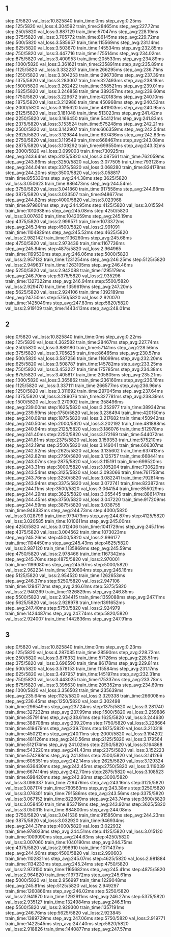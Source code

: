 ## 1

step:0/5820 val_loss:10.825840 train_time:0ms step_avg:0.25ms
step:125/5820 val_loss:4.304592 train_time:28465ms step_avg:227.72ms
step:250/5820 val_loss:3.887129 train_time:57047ms step_avg:228.19ms
step:375/5820 val_loss:3.705772 train_time:86145ms step_avg:229.72ms
step:500/5820 val_loss:3.585657 train_time:115569ms step_avg:231.14ms
step:625/5820 val_loss:3.503670 train_time:145534ms step_avg:232.85ms
step:750/5820 val_loss:3.447716 train_time:175514ms step_avg:234.02ms
step:875/5820 val_loss:3.400953 train_time:205533ms step_avg:234.89ms
step:1000/5820 val_loss:3.361621 train_time:235891ms step_avg:235.89ms
step:1125/5820 val_loss:3.332237 train_time:266295ms step_avg:236.71ms
step:1250/5820 val_loss:3.304253 train_time:296738ms step_avg:237.39ms
step:1375/5820 val_loss:3.283007 train_time:327493ms step_avg:238.18ms
step:1500/5820 val_loss:3.262422 train_time:358521ms step_avg:239.01ms
step:1625/5820 val_loss:3.246858 train_time:389357ms step_avg:239.60ms
step:1750/5820 val_loss:3.229672 train_time:420183ms step_avg:240.10ms
step:1875/5820 val_loss:3.212986 train_time:450968ms step_avg:240.52ms
step:2000/5820 val_loss:3.195620 train_time:481903ms step_avg:240.95ms
step:2125/5820 val_loss:3.181048 train_time:513023ms step_avg:241.42ms
step:2250/5820 val_loss:3.166450 train_time:544121ms step_avg:241.83ms
step:2375/5820 val_loss:3.153524 train_time:575248ms step_avg:242.21ms
step:2500/5820 val_loss:3.142907 train_time:606359ms step_avg:242.54ms
step:2625/5820 val_loss:3.129844 train_time:637436ms step_avg:242.83ms
step:2750/5820 val_loss:3.119549 train_time:668467ms step_avg:243.08ms
step:2875/5820 val_loss:3.109292 train_time:699550ms step_avg:243.32ms
step:3000/5820 val_loss:3.099003 train_time:730925ms step_avg:243.64ms
step:3125/5820 val_loss:3.087561 train_time:762059ms step_avg:243.86ms
step:3250/5820 val_loss:3.077505 train_time:793128ms step_avg:244.04ms
step:3375/5820 val_loss:3.068280 train_time:824178ms step_avg:244.20ms
step:3500/5820 val_loss:3.058817 train_time:855330ms step_avg:244.38ms
step:3625/5820 val_loss:3.050623 train_time:886473ms step_avg:244.54ms
step:3750/5820 val_loss:3.041860 train_time:917558ms step_avg:244.68ms
step:3875/5820 val_loss:3.033507 train_time:948677ms step_avg:244.82ms
step:4000/5820 val_loss:3.023968 train_time:979801ms step_avg:244.95ms
step:4125/5820 val_loss:3.015594 train_time:1010938ms step_avg:245.08ms
step:4250/5820 val_loss:3.007630 train_time:1042059ms step_avg:245.19ms
step:4375/5820 val_loss:2.999571 train_time:1073372ms step_avg:245.34ms
step:4500/5820 val_loss:2.991091 train_time:1104829ms step_avg:245.52ms
step:4625/5820 val_loss:2.982142 train_time:1136260ms step_avg:245.68ms
step:4750/5820 val_loss:2.973436 train_time:1167736ms step_avg:245.84ms
step:4875/5820 val_loss:2.964965 train_time:1199530ms step_avg:246.06ms
step:5000/5820 val_loss:2.957132 train_time:1231254ms step_avg:246.25ms
step:5125/5820 val_loss:2.949637 train_time:1263105ms step_avg:246.46ms
step:5250/5820 val_loss:2.942088 train_time:1295179ms step_avg:246.70ms
step:5375/5820 val_loss:2.935296 train_time:1327322ms step_avg:246.94ms
step:5500/5820 val_loss:2.929470 train_time:1359619ms step_avg:247.20ms
step:5625/5820 val_loss:2.924106 train_time:1392189ms step_avg:247.50ms
step:5750/5820 val_loss:2.920070 train_time:1425049ms step_avg:247.83ms
step:5820/5820 val_loss:2.919109 train_time:1443413ms step_avg:248.01ms

## 2

step:0/5820 val_loss:10.825840 train_time:0ms step_avg:0.22ms
step:125/5820 val_loss:4.362582 train_time:28467ms step_avg:227.74ms
step:250/5820 val_loss:3.889180 train_time:57141ms step_avg:228.56ms
step:375/5820 val_loss:3.705625 train_time:86465ms step_avg:230.57ms
step:500/5820 val_loss:3.587256 train_time:116099ms step_avg:232.20ms
step:625/5820 val_loss:3.508787 train_time:145782ms step_avg:233.25ms
step:750/5820 val_loss:3.453227 train_time:175785ms step_avg:234.38ms
step:875/5820 val_loss:3.405817 train_time:205805ms step_avg:235.21ms
step:1000/5820 val_loss:3.365862 train_time:236160ms step_avg:236.16ms
step:1125/5820 val_loss:3.337111 train_time:266577ms step_avg:236.96ms
step:1250/5820 val_loss:3.311692 train_time:297045ms step_avg:237.64ms
step:1375/5820 val_loss:3.289076 train_time:327781ms step_avg:238.39ms
step:1500/5820 val_loss:3.270902 train_time:358496ms step_avg:239.00ms
step:1625/5820 val_loss:3.252977 train_time:389342ms step_avg:239.59ms
step:1750/5820 val_loss:3.236494 train_time:420150ms step_avg:240.09ms
step:1875/5820 val_loss:3.217682 train_time:450942ms step_avg:240.50ms
step:2000/5820 val_loss:3.202192 train_time:481888ms step_avg:240.94ms
step:2125/5820 val_loss:3.186076 train_time:512978ms step_avg:241.40ms
step:2250/5820 val_loss:3.172169 train_time:544072ms step_avg:241.81ms
step:2375/5820 val_loss:3.159353 train_time:575210ms step_avg:242.19ms
step:2500/5820 val_loss:3.149041 train_time:606307ms step_avg:242.52ms
step:2625/5820 val_loss:3.135602 train_time:637413ms step_avg:242.82ms
step:2750/5820 val_loss:3.125757 train_time:668441ms step_avg:243.07ms
step:2875/5820 val_loss:3.115191 train_time:699520ms step_avg:243.31ms
step:3000/5820 val_loss:3.105204 train_time:730629ms step_avg:243.54ms
step:3125/5820 val_loss:3.093066 train_time:761758ms step_avg:243.76ms
step:3250/5820 val_loss:3.082241 train_time:792814ms step_avg:243.94ms
step:3375/5820 val_loss:3.072741 train_time:823872ms step_avg:244.11ms
step:3500/5820 val_loss:3.064154 train_time:855029ms step_avg:244.29ms
step:3625/5820 val_loss:3.055445 train_time:886147ms step_avg:244.45ms
step:3750/5820 val_loss:3.047220 train_time:917209ms step_avg:244.59ms
step:3875/5820 val_loss:3.038755 train_time:948332ms step_avg:244.73ms
step:4000/5820 val_loss:3.028799 train_time:979479ms step_avg:244.87ms
step:4125/5820 val_loss:3.020585 train_time:1010611ms step_avg:245.00ms
step:4250/5820 val_loss:3.012406 train_time:1041729ms step_avg:245.11ms
step:4375/5820 val_loss:3.004562 train_time:1073023ms step_avg:245.26ms
step:4500/5820 val_loss:2.996177 train_time:1104450ms step_avg:245.43ms
step:4625/5820 val_loss:2.987120 train_time:1135869ms step_avg:245.59ms
step:4750/5820 val_loss:2.978466 train_time:1167342ms step_avg:245.76ms
step:4875/5820 val_loss:2.970001 train_time:1199080ms step_avg:245.97ms
step:5000/5820 val_loss:2.962234 train_time:1230804ms step_avg:246.16ms
step:5125/5820 val_loss:2.954520 train_time:1262653ms step_avg:246.37ms
step:5250/5820 val_loss:2.947106 train_time:1294712ms step_avg:246.61ms
step:5375/5820 val_loss:2.940269 train_time:1326829ms step_avg:246.85ms
step:5500/5820 val_loss:2.934415 train_time:1359088ms step_avg:247.11ms
step:5625/5820 val_loss:2.928978 train_time:1391652ms step_avg:247.40ms
step:5750/5820 val_loss:2.924979 train_time:1424487ms step_avg:247.74ms
step:5820/5820 val_loss:2.924007 train_time:1442836ms step_avg:247.91ms

## 3

step:0/5820 val_loss:10.825840 train_time:0ms step_avg:0.23ms
step:125/5820 val_loss:4.287085 train_time:28590ms step_avg:228.72ms
step:250/5820 val_loss:3.876332 train_time:57126ms step_avg:228.51ms
step:375/5820 val_loss:3.696590 train_time:86178ms step_avg:229.81ms
step:500/5820 val_loss:3.578153 train_time:115584ms step_avg:231.17ms
step:625/5820 val_loss:3.497957 train_time:145197ms step_avg:232.31ms
step:750/5820 val_loss:3.443025 train_time:175337ms step_avg:233.78ms
step:875/5820 val_loss:3.395630 train_time:205352ms step_avg:234.69ms
step:1000/5820 val_loss:3.356502 train_time:235639ms step_avg:235.64ms
step:1125/5820 val_loss:3.329338 train_time:266008ms step_avg:236.45ms
step:1250/5820 val_loss:3.302498 train_time:296549ms step_avg:237.24ms
step:1375/5820 val_loss:3.281740 train_time:327232ms step_avg:237.99ms
step:1500/5820 val_loss:3.259886 train_time:357914ms step_avg:238.61ms
step:1625/5820 val_loss:3.244630 train_time:388708ms step_avg:239.20ms
step:1750/5820 val_loss:3.228664 train_time:419479ms step_avg:239.70ms
step:1875/5820 val_loss:3.210318 train_time:450212ms step_avg:240.11ms
step:2000/5820 val_loss:3.194202 train_time:481126ms step_avg:240.56ms
step:2125/5820 val_loss:3.179564 train_time:512174ms step_avg:241.02ms
step:2250/5820 val_loss:3.164868 train_time:543220ms step_avg:241.43ms
step:2375/5820 val_loss:3.152223 train_time:574298ms step_avg:241.81ms
step:2500/5820 val_loss:3.141266 train_time:605351ms step_avg:242.14ms
step:2625/5820 val_loss:3.129324 train_time:636430ms step_avg:242.45ms
step:2750/5820 val_loss:3.119039 train_time:667414ms step_avg:242.70ms
step:2875/5820 val_loss:3.108523 train_time:698420ms step_avg:242.93ms
step:3000/5820 val_loss:3.098337 train_time:729476ms step_avg:243.16ms
step:3125/5820 val_loss:3.087174 train_time:760563ms step_avg:243.38ms
step:3250/5820 val_loss:3.076301 train_time:791586ms step_avg:243.56ms
step:3375/5820 val_loss:3.067152 train_time:822609ms step_avg:243.74ms
step:3500/5820 val_loss:3.058450 train_time:853719ms step_avg:243.92ms
step:3625/5820 val_loss:3.050315 train_time:884800ms step_avg:244.08ms
step:3750/5820 val_loss:3.041536 train_time:915850ms step_avg:244.23ms
step:3875/5820 val_loss:3.032920 train_time:946934ms step_avg:244.37ms
step:4000/5820 val_loss:3.022932 train_time:978023ms step_avg:244.51ms
step:4125/5820 val_loss:3.015120 train_time:1009090ms step_avg:244.63ms
step:4250/5820 val_loss:3.007060 train_time:1040190ms step_avg:244.75ms
step:4375/5820 val_loss:2.998910 train_time:1071437ms step_avg:244.90ms
step:4500/5820 val_loss:2.990603 train_time:1102821ms step_avg:245.07ms
step:4625/5820 val_loss:2.981884 train_time:1134233ms step_avg:245.24ms
step:4750/5820 val_loss:2.973150 train_time:1165682ms step_avg:245.41ms
step:4875/5820 val_loss:2.964820 train_time:1197372ms step_avg:245.61ms
step:5000/5820 val_loss:2.956997 train_time:1229048ms step_avg:245.81ms
step:5125/5820 val_loss:2.949297 train_time:1260866ms step_avg:246.02ms
step:5250/5820 val_loss:2.941870 train_time:1292911ms step_avg:246.27ms
step:5375/5820 val_loss:2.935127 train_time:1324984ms step_avg:246.51ms
step:5500/5820 val_loss:2.929300 train_time:1357191ms step_avg:246.76ms
step:5625/5820 val_loss:2.923845 train_time:1389729ms step_avg:247.06ms
step:5750/5820 val_loss:2.919771 train_time:1422545ms step_avg:247.40ms
step:5820/5820 val_loss:2.918826 train_time:1440877ms step_avg:247.57ms
